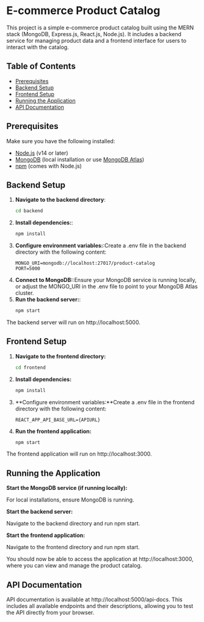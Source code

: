 # E-commerce Product Catalog

This project is a simple e-commerce product catalog built using the MERN stack (MongoDB, Express.js, React.js, Node.js). It includes a backend service for managing product data and a frontend interface for users to interact with the catalog.

## Table of Contents
- [Prerequisites](#prerequisites)
- [Backend Setup](#backend-setup)
- [Frontend Setup](#frontend-setup)
- [Running the Application](#running-the-application)
- [API Documentation](#api-documentation)

## Prerequisites

Make sure you have the following installed:
- [Node.js](https://nodejs.org/) (v14 or later)
- [MongoDB](https://www.mongodb.com/) (local installation or use [MongoDB Atlas](https://www.mongodb.com/cloud/atlas))
- [npm](https://www.npmjs.com/) (comes with Node.js)

## Backend Setup

1. **Navigate to the backend directory**:
   ```bash
   cd backend
2. **Install dependencies:**:
    ```bash
    npm install
3. **Configure environment variables:**:Create a .env file in the backend directory with the following content:
    ```env
    MONGO_URI=mongodb://localhost:27017/product-catalog
    PORT=5000
4. **Connect to MongoDB:**:Ensure your MongoDB service is running locally, or adjust the MONGO_URI in the .env file to point to your MongoDB Atlas cluster.
5. **Run the backend server:**:
    ```bash
    npm start
The backend server will run on http://localhost:5000.

## Frontend Setup

1. **Navigate to the frontend directory:**
   ```bash
   cd frontend
2. **Install dependencies:**
    ```bash
    npm install
3. **Configure environment variables:**Create a .env file in the frontend directory with the following content:
    ```env
    REACT_APP_API_BASE_URL={APIURL}
4. **Run the frontend application:**
    ```bash
    npm start
The frontend application will run on http://localhost:3000.

## Running the Application
**Start the MongoDB service (if running locally):**

For local installations, ensure MongoDB is running.

**Start the backend server:**

Navigate to the backend directory and run npm start.

**Start the frontend application:**

Navigate to the frontend directory and run npm start.

You should now be able to access the application at http://localhost:3000, where you can view and manage the product catalog.

## API Documentation
API documentation is available at http://localhost:5000/api-docs. This includes all available endpoints and their descriptions, allowing you to test the API directly from your browser.

